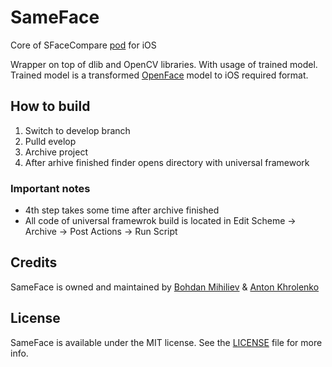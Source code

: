 # SameFace
Core of SFaceCompare [pod](https://github.com/BohdanNikoletti/SFaceCompare) for iOS

Wrapper on top of dlib and OpenCV libraries. With usage of trained model.
Trained model is a transformed [OpenFace](https://cmusatyalab.github.io/openface/) model to iOS required format.

## How to build
1) Switch to develop branch
2) Pulld evelop
3) Archive project
4) After arhive finished finder opens directory with universal framework
### Important notes
* 4th step takes some time after archive finished
* All code of universal framewrok build is located in Edit Scheme -> Archive -> Post Actions -> Run Script

## Credits

SameFace is owned and maintained by [Bohdan Mihiliev](https://github.com/BohdanNikoletti) & [Anton Khrolenko](https://github.com/Thromkir)

## License

SameFace is available under the MIT license. See the [LICENSE](https://github.com/BohdanNikoletti/SameFace/blob/master/LICENSE) file for more info.
